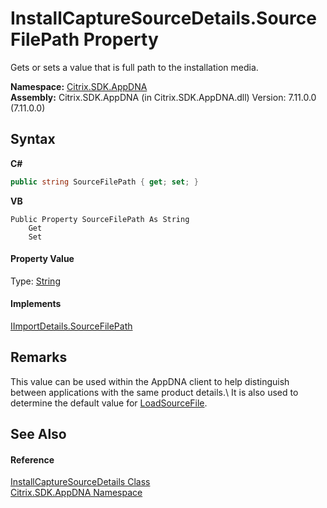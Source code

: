 # InstallCaptureSourceDetails.SourceFilePath Property 
 

Gets or sets a value that is full path to the installation media.

**Namespace:**&nbsp;[Citrix.SDK.AppDNA](index.md)<br />**Assembly:**&nbsp;Citrix.SDK.AppDNA (in Citrix.SDK.AppDNA.dll) Version: 7.11.0.0 (7.11.0.0)

## Syntax

**C#**
```csharp
public string SourceFilePath { get; set; }
```

**VB**
```vbnet
Public Property SourceFilePath As String
	Get
	Set
```


#### Property Value
Type: <a href="http://msdn2.microsoft.com/en-us/library/s1wwdcbf" target="_blank">String</a>

#### Implements
<a href="98ebd1c8-5b1e-ca88-eea0-095c2e0ad4c0">IImportDetails.SourceFilePath</a><br />

## Remarks
This value can be used within the AppDNA client to help distinguish between applications with the same product details.\ It is also used to determine the default value for <a href="5e7552c3-30f6-636d-dce2-12e351fbce61">LoadSourceFile</a>.

## See Also


#### Reference
<a href="df8a3890-8c6e-59f4-1152-dfdd9a4a18c0">InstallCaptureSourceDetails Class</a><br /><a href="fe2d265b-410b-8b11-1eb4-a790e0b062bf">Citrix.SDK.AppDNA Namespace</a><br />